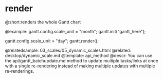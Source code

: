 render
=============

@short:renders the whole Gantt chart
	




@example:
gantt.config.scale_unit = "month"; 
gantt.init("gantt_here");

gantt.config.scale_unit = "day"; 
gantt.render();

@relatedsample:
	03_scales/05_dynamic_scales.html
@related:
	desktop/dynamic_scale.md
@template:	api_method
@descr:
You can use the api/gantt_batchupdate.md method to update multiple tasks/links at once with a single re-rendering instead of making multiple updates with multiple re-renderings.

